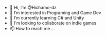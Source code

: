 - 👋 Hi, I’m @Hichamo-dz
- 👀 I’m interested in Programing and Game Dev
- 🌱 I’m currently learning C# and Unity
- 💞️ I'm looking to collaborate on indie games
- 📫 How to reach me ...

<!---
Hichamo-dz/Welcome is a ✨ special ✨ repository because its `README.md` (this file) appears on your GitHub profile.
You can click the Preview link to take a look at your changes.
--->
